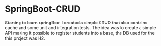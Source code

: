 # SpringBoot-CRUD

Starting to learn springBoot I created a simple CRUD that also contains cache and some unit and integration tests.
The idea was to create a simple API making it possible to register students into a base, the DB used for the this project was H2.
